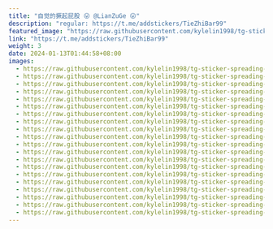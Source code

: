 ```yaml
---
title: "自觉的撅起屁股 😛 @LianZuGe 😛"
description: "regular: https://t.me/addstickers/TieZhiBar99"
featured_image: "https://raw.githubusercontent.com/kylelin1998/tg-sticker-spreading-worldwide-images/main/img/cebec25e-e084-478d-b317-35963292343b.jpg"
link: "https://t.me/addstickers/TieZhiBar99"
weight: 3
date: 2024-01-13T01:44:58+08:00
images:
  - https://raw.githubusercontent.com/kylelin1998/tg-sticker-spreading-worldwide-images/main/img/cebec25e-e084-478d-b317-35963292343b.jpg
  - https://raw.githubusercontent.com/kylelin1998/tg-sticker-spreading-worldwide-images/main/img/3e79773f-64f5-4c3a-b9a3-f03b3c25196f.jpg
  - https://raw.githubusercontent.com/kylelin1998/tg-sticker-spreading-worldwide-images/main/img/8cd28c56-8fb8-4db7-887d-8fae600b828a.jpg
  - https://raw.githubusercontent.com/kylelin1998/tg-sticker-spreading-worldwide-images/main/img/5fda3c22-6f75-41ec-8602-97529ef5a3db.jpg
  - https://raw.githubusercontent.com/kylelin1998/tg-sticker-spreading-worldwide-images/main/img/e46e8b62-839f-4592-b483-1438d49c66b3.jpg
  - https://raw.githubusercontent.com/kylelin1998/tg-sticker-spreading-worldwide-images/main/img/1aee0d81-f77c-4e6b-a151-1b45313155f8.jpg
  - https://raw.githubusercontent.com/kylelin1998/tg-sticker-spreading-worldwide-images/main/img/894e192a-95b1-4db5-8b21-7d8a86de04ba.jpg
  - https://raw.githubusercontent.com/kylelin1998/tg-sticker-spreading-worldwide-images/main/img/cd0da255-2af3-4b7c-95ab-e8d1165f2166.jpg
  - https://raw.githubusercontent.com/kylelin1998/tg-sticker-spreading-worldwide-images/main/img/72482cc8-f274-4865-b918-ef3f6e8e807a.jpg
  - https://raw.githubusercontent.com/kylelin1998/tg-sticker-spreading-worldwide-images/main/img/7a7a1531-1aa7-410d-8b35-43bf85ff90ac.jpg
  - https://raw.githubusercontent.com/kylelin1998/tg-sticker-spreading-worldwide-images/main/img/de71bd71-293c-493b-a8e1-d10736181056.jpg
  - https://raw.githubusercontent.com/kylelin1998/tg-sticker-spreading-worldwide-images/main/img/6e7f7525-b6cb-49d6-a09b-09332404dbe5.jpg
  - https://raw.githubusercontent.com/kylelin1998/tg-sticker-spreading-worldwide-images/main/img/49e9655e-a15e-464d-afcc-846c7cc35bd4.jpg
  - https://raw.githubusercontent.com/kylelin1998/tg-sticker-spreading-worldwide-images/main/img/6d908699-6583-4e3c-b68b-fc4256521962.jpg
  - https://raw.githubusercontent.com/kylelin1998/tg-sticker-spreading-worldwide-images/main/img/4cd90e47-10a1-4654-a9d2-d40990c7ea91.jpg
  - https://raw.githubusercontent.com/kylelin1998/tg-sticker-spreading-worldwide-images/main/img/cdb7ac7a-6d91-4ab0-b714-59bd54c18262.jpg
  - https://raw.githubusercontent.com/kylelin1998/tg-sticker-spreading-worldwide-images/main/img/c2f5fb14-6be7-47d6-ab99-ec27e7c15c52.jpg
  - https://raw.githubusercontent.com/kylelin1998/tg-sticker-spreading-worldwide-images/main/img/b33f0f45-80c3-40cf-8d19-98e6e775a2ae.jpg
  - https://raw.githubusercontent.com/kylelin1998/tg-sticker-spreading-worldwide-images/main/img/d3cfc36c-67bc-4b2b-9a30-675a4a5e6cef.jpg
  - https://raw.githubusercontent.com/kylelin1998/tg-sticker-spreading-worldwide-images/main/img/2f3b6a44-088d-4d80-86df-e42c1710f5a5.jpg
---
```

